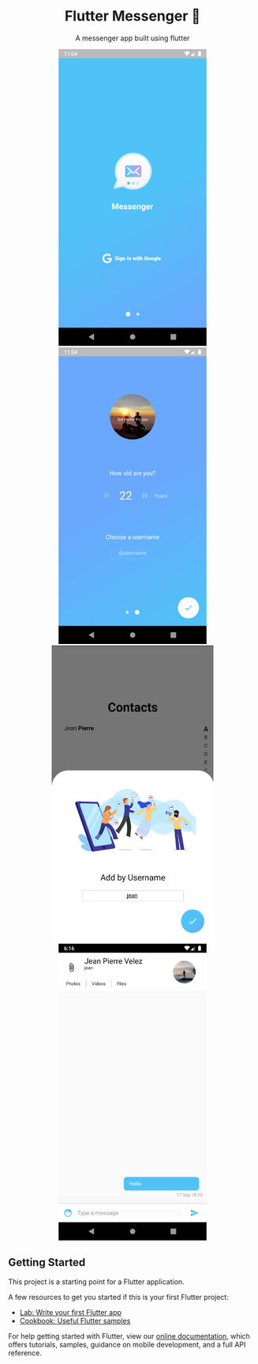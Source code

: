 <h1 align="center">Flutter Messenger 🤳</h1>
<p align="center">A messenger app built using flutter</p>

<p align="center">
    <img src="docs/Screenshot_1567091065.png" height="600em"/>
    <img src="docs/Screenshot_1567091075.png" height="600em"/>
    <img src="docs/Screenshot_1568759618.png" height="600em"/>
    <img src="docs/Screenshot_1568758613.png" height="600em"/>
</p>

## Getting Started

This project is a starting point for a Flutter application.

A few resources to get you started if this is your first Flutter project:

- [Lab: Write your first Flutter app](https://flutter.dev/docs/get-started/codelab)
- [Cookbook: Useful Flutter samples](https://flutter.dev/docs/cookbook)

For help getting started with Flutter, view our
[online documentation](https://flutter.dev/docs), which offers tutorials,
samples, guidance on mobile development, and a full API reference.
